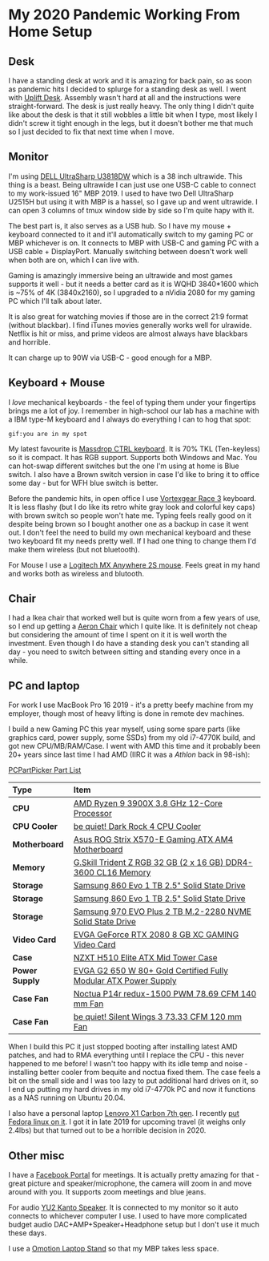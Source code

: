 # My 2020 Pandemic Working From Home Setup

## Desk

I have a standing desk at work and it is amazing for back pain, so as soon as pandemic hits I decided to splurge for a standing desk as well. I went with [Uplift Desk](https://www.upliftdesk.com/). Assembly wasn't hard at all and the instructions were straight-forward. The desk is just really heavy. The only thing I didn't quite like about the desk is that it still wobbles a little bit when I type, most likely I didn't screw it tight enough in the legs, but it doesn't bother me that much so I just decided to fix that next time when I move.

## Monitor

I'm using [DELL UltraSharp U3818DW](https://www.dell.com/en-us/work/shop/accessories/apd/210-amrc?gacd=9646510-1028-5761040-266706306-0&dgc=st&ds_rl=1282789&gclid=CjwKCAiAirb_BRBNEiwALHlnD8l9VMSy28riLu1-4jitXHv6_2gV4kb4A8aIsJTtapnQM-mcNBgByRoCWVMQAvD_BwE&gclsrc=aw.ds) which is a 38 inch ultrawide. This thing is a beast. Being ultrawide I can just use one USB-C cable to connect to my work-issued 16" MBP 2019. I used to have two Dell UltraSharp U2515H but using it with MBP is a hassel, so I gave up and went ultrawide. I can open 3 columns of tmux window side by side so I'm quite hapy with it.

The best part is, it also serves as a USB hub. So I have my mouse + keyboard connected to it and it'll automatically switch to my gaming PC or MBP whichever is on. It connects to MBP with USB-C and gaming PC with a USB cable + DisplayPort. Manually switching between doesn't work well when both are on, which I can live with. 

Gaming is amazingly immersive being an ultrawide and most games supports it well - but it needs a better card as it is WQHD 3840*1600 which is ~75% of 4K (3840x2160), so I upgraded to a nVidia 2080 for my gaming PC which I'll talk about later.

It is also great for watching movies if those are in the correct 21:9 format (without blackbar). I find iTunes movies generally works well for ulrawide. Netflix is hit or miss, and prime videos are almost always have blackbars and horrible.

It can charge up to 90W via USB-C - good enough for a MBP.

## Keyboard + Mouse

I *love* mechanical keyboards - the feel of typing them under your fingertips brings me a lot of joy. I remember in high-school our lab has a machine with a IBM type-M keyboard and I always do everything I can to hog that spot:

```gif:you are in my spot```

My latest favourite is [Massdrop CTRL keyboard](https://drop.com/buy/drop-ctrl-mechanical-keyboard). It is 70% TKL (Ten-keyless) so it is compact. It has RGB support. Supports both Windows and Mac. You can hot-swap different switches but the one I'm using at home is Blue switch. I also have a Brown switch version in case I'd like to bring it to office some day - but for WFH blue switch is better.

Before the pandemic hits, in open office I use [Vortexgear Race 3](https://www.amazon.com/Vortex-Race-Mechanical-Keyboard-Aluminium/dp/B087LZ8823/ref=sr_1_3?dchild=1&keywords=Vortex+keyboard+race+3&qid=1609455022&sr=8-3) keyboard. It is less flashy (but I do like its retro white gray look and colorful key caps) with brown switch so people won't hate me. Typing feels really good on it despite being brown so I bought another one as a backup in case it went out. I don't feel the need to build my own mechanical keyboard and these two keyboard fit my needs pretty well. If I had one thing to change them I'd make them wireless (but not bluetooth).  

For Mouse I use a [Logitech MX Anywhere 2S mouse](https://www.amazon.com/gp/product/B071VK5KXN/ref=ppx_yo_dt_b_search_asin_title?ie=UTF8&psc=1). Feels great in my hand and works both as wireless and blutooth.

## Chair

I had a Ikea chair that worked well but is quite worn from a few years of use, so I end up getting a [Aeron Chair](https://www.hermanmiller.com/products/seating/office-chairs/aeron-chairs/) which I quite like. It is definitely not cheap but considering the amount of time I spent on it it is well worth the investment. Even though I do have a standing desk you can't standing all day - you need to switch between sitting and standing every once in a while.

## PC and laptop 

For work I use MacBook Pro 16 2019 - it's a pretty beefy machine from my employer, though most of heavy lifting is done in remote dev machines. 

I build a new Gaming PC this year myself, using some spare parts (like graphics card, power supply, some SSDs) from my old i7-4770K build, and got new CPU/MB/RAM/Case. I went with AMD this time and it probably been 20+ years since last time I had AMD (IIRC it was a *Athlon* back in 98-ish): 

[PCPartPicker Part List](https://pcpartpicker.com/list/C2cf2V)

Type|Item
:----|:----
**CPU** | [AMD Ryzen 9 3900X 3.8 GHz 12-Core Processor](https://pcpartpicker.com/product/tLCD4D/amd-ryzen-9-3900x-36-ghz-12-core-processor-100-100000023box) | $552.98 @ Newegg 
**CPU Cooler** | [be quiet! Dark Rock 4 CPU Cooler](https://pcpartpicker.com/product/FRYLrH/be-quiet-dark-rock-4-cpu-cooler-bk021) | $74.90 @ Amazon 
**Motherboard** | [Asus ROG Strix X570-E Gaming ATX AM4 Motherboard](https://pcpartpicker.com/product/CLkgXL/asus-rog-strix-x570-e-gaming-atx-am4-motherboard-rog-strix-x570-e-gaming) | $311.99 @ Amazon 
**Memory** | [G.Skill Trident Z RGB 32 GB (2 x 16 GB) DDR4-3600 CL16 Memory](https://pcpartpicker.com/product/jxH8TW/gskill-trident-z-rgb-32-gb-2-x-16-gb-ddr4-3600-memory-f4-3600c16d-32gtzrc) | $179.99 @ Newegg 
**Storage** | [Samsung 860 Evo 1 TB 2.5" Solid State Drive](https://pcpartpicker.com/product/yzfhP6/samsung-860-evo-1tb-25-solid-state-drive-mz-76e1t0bam) | $109.99 @ Adorama 
**Storage** | [Samsung 860 Evo 1 TB 2.5" Solid State Drive](https://pcpartpicker.com/product/yzfhP6/samsung-860-evo-1tb-25-solid-state-drive-mz-76e1t0bam) | $109.99 @ Adorama 
**Storage** | [Samsung 970 EVO Plus 2 TB M.2-2280 NVME Solid State Drive](https://pcpartpicker.com/product/Fv8j4D/samsung-970-evo-plus-2-tb-m2-2280-nvme-solid-state-drive-mz-v7s2t0bam) | $310.61 @ Amazon 
**Video Card** | [EVGA GeForce RTX 2080 8 GB XC GAMING Video Card](https://pcpartpicker.com/product/8cPKHx/evga-geforce-rtx-2080-8gb-xc-gaming-video-card-08g-p4-2182-kr) |-
**Case** | [NZXT H510 Elite ATX Mid Tower Case](https://pcpartpicker.com/product/kpx2FT/nzxt-h510-elite-atx-mid-tower-case-ca-h510e-w1) | $149.88 @ Amazon 
**Power Supply** | [EVGA G2 650 W 80+ Gold Certified Fully Modular ATX Power Supply](https://pcpartpicker.com/product/9q4NnQ/evga-power-supply-220g20650y1) | $209.98 @ Amazon 
**Case Fan** | [Noctua P14r redux-1500 PWM 78.69 CFM 140 mm Fan](https://pcpartpicker.com/product/2mV48d/noctua-case-fan-nfp14rredux1500pwm) | $14.95 @ Amazon 
**Case Fan** | [be quiet! Silent Wings 3 73.33 CFM 120 mm Fan](https://pcpartpicker.com/product/jWtWGX/be-quiet-bl070-733-cfm-120mm-fan-bl070) | $21.90 @ Amazon 

When I build this PC it just stopped booting after installing latest AMD patches, and had to RMA everything until I replace the CPU - this never happened to me before! I wasn't too happy with its idle temp and noise - installing better cooler from bequite and noctua fixed them. The case feels a bit on the small side and I was too lazy to put additional hard drives on it, so I end up putting my hard drives in my old i7-4770k PC and now it functions as a NAS running on Ubuntu 20.04.

I also have a personal laptop [Lenovo X1 Carbon 7th gen](https://www.lenovo.com/us/en/laptops/thinkpad/thinkpad-x/X1-Carbon-Gen-7/p/22TP2TXX17G). I recently [put Fedora linux on it](/lenovo-fedora). I got it in late 2019 for upcoming travel (it weighs only 2.4lbs) but that turned out to be a horrible decision in 2020. 

## Other misc

I have a [Facebook Portal](https://portal.facebook.com/) for meetings. It is actually pretty amazing for that - great picture and speaker/microphone, the camera will zoom in and move around with you. It supports zoom meetings and blue jeans.

For audio [YU2 Kanto Speaker](https://www.amazon.com/Kanto-YU2-Powered-Desktop-Speakers/dp/B00GMPDB1W/ref=sr_1_8?dchild=1&keywords=Yu2%2Bkanto%2Bspeaker&qid=1609469517&sr=8-8&th=1). It is connected to my monitor so it auto connects to whichever computer I use. I used to have more complicated budget audio DAC+AMP+Speaker+Headphone setup but I don't use it much these days.

I use a [Omotion Laptop Stand](https://www.amazon.com/Vertical-Adjustable-OMOTON-Aluminum-Chromebook/dp/B0769G51R7/ref=sr_1_4?dchild=1&keywords=omotion+stand&qid=1609469866&sr=8-4) so that my MBP takes less space.